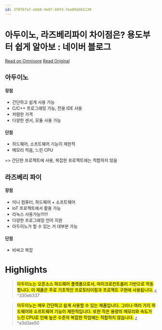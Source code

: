 ```yaml
---
id: 3f8767af-ebb8-4e07-b9fd-7ea89eb61130
---
```


# 아두이노, 라즈베리파이 차이점은? 용도부터 쉽게 알아보 : 네이버 블로그

[Read on Omnivore](https://omnivore.app/me/-18d9e6527a8)
[Read Original](https://m.blog.naver.com/wjw1225/223081724872)

## 아두이노
#### 장점
- 간단하고 쉽게 사용 가능
- C/C++ 프로그래밍 가능, 전용 IDE 사용
- 저렴한 가격
- 다양한 센서, 모듈 사용 가능
#### 단점
- 하드웨어, 소프트웨어 기능이 제한적
- 메모리 적음, 느린 CPU

=> 간단한 프로젝트에 사용, 복잡한 프로젝트에는 적합하지 않음

## 라즈베리 파이
#### 장점
- 미니 컴퓨터, 하드웨어 + 소프트웨어
- IoT 프로젝트에서 활용 가능
- 리눅스 사용가능!!!!!!
- 다양한 프로그래밍 언어 지원
- 아두이노가 할 수 있는 거 대부분 가능
#### 단점
- 비싸고 복잡 

# Highlights

> <mark class="hltr-yellow">아두이노는 오픈소스 하드웨어 플랫폼으로서, 마이크로컨트롤러 기반으로 작동합니다. 이 제품은 주로 기초적인 프로토타이핑과 프로젝트 구현에 사용됩니다.</mark> [⤴️](https://omnivore.app/me/-18d9e6527a8#330eb337-69ab-43b3-989b-d6276a7cd1ea)  ^330eb337

> <mark class="hltr-yellow">아두이노는 매우 간단하고 쉽게 사용할 수 있는 제품입니다. 그러나 여러 가지 하드웨어와 소프트웨어 기능이 제한적입니다. 또한 작은 용량의 메모리와 속도가 느린 CPU로 인해 높은 수준의 복잡한 작업에는 적합하지 않습니다.</mark> [⤴️](https://omnivore.app/me/-18d9e6527a8#a3d3ae50-2a02-404a-9093-10f561d8fa7a)  ^a3d3ae50

